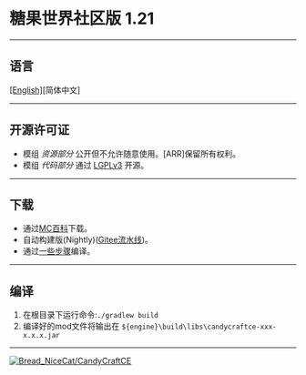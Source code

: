 # 糖果世界社区版 1.21

<hr>

## 语言

[[English]](README.md)[简体中文]

<hr>

## 开源许可证

- 模组 *资源部分* 公开但不允许随意使用。[ARR]保留所有权利。
- 模组 *代码部分* 通过 [LGPLv3](LICENSE) 开源。

<hr>

## 下载

- 通过[MC百科](https://www.mcmod.cn/download/8526.html)下载。
- 自动构建版(Nightly)([Gitee流水线](.docs/autobuild_cn.md))。
- 通过[一些步骤](#编译)编译。

<hr>

## 编译

1. 在根目录下运行命令:`./gradlew build`
2. 编译好的mod文件将输出在 `${engine}\build\libs\candycraftce-xxx-x.x.x.jar`

<hr>


[![Bread_NiceCat/CandyCraftCE](https://gitee.com/Bread-NiceCat/candycraftce/widgets/widget_card.svg?colors=4183c4,ffffff,ffffff,e3e9ed,666666,9b9b9b)](https://gitee.com/Bread-NiceCat/candycraftce)